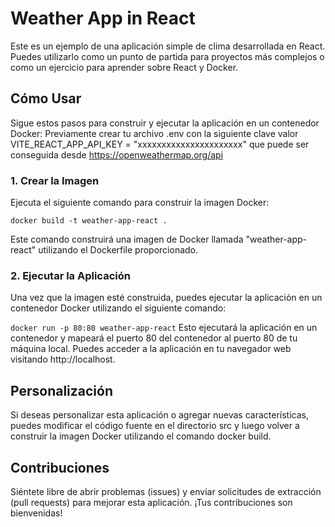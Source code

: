 # Weather App in React
Este es un ejemplo de una aplicación simple de clima desarrollada en React. Puedes utilizarlo como un punto de partida para proyectos más complejos o como un ejercicio para aprender sobre React y Docker.

## Cómo Usar
Sigue estos pasos para construir y ejecutar la aplicación en un contenedor Docker:
Previamente crear tu archivo .env con la siguiente clave valor VITE_REACT_APP_API_KEY = "xxxxxxxxxxxxxxxxxxxxxx" que puede ser conseguida desde https://openweathermap.org/api

### 1. Crear la Imagen

Ejecuta el siguiente comando para construir la imagen Docker:

<code>docker build -t weather-app-react .</code>

Este comando construirá una imagen de Docker llamada "weather-app-react" utilizando el Dockerfile proporcionado.

### 2. Ejecutar la Aplicación
Una vez que la imagen esté construida, puedes ejecutar la aplicación en un contenedor Docker utilizando el siguiente comando:

<code>docker run -p 80:80 weather-app-react</code>
Esto ejecutará la aplicación en un contenedor y mapeará el puerto 80 del contenedor al puerto 80 de tu máquina local. Puedes acceder a la aplicación en tu navegador web visitando http://localhost.

## Personalización
Si deseas personalizar esta aplicación o agregar nuevas características, puedes modificar el código fuente en el directorio src y luego volver a construir la imagen Docker utilizando el comando docker build.

## Contribuciones
Siéntete libre de abrir problemas (issues) y enviar solicitudes de extracción (pull requests) para mejorar esta aplicación. ¡Tus contribuciones son bienvenidas!